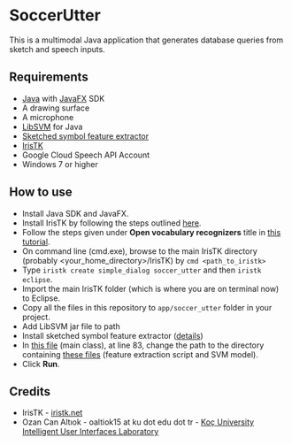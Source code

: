 # SoccerUtter
This is a multimodal Java application that generates database queries from sketch and speech inputs.

## Requirements
* [Java](http://www.oracle.com/technetwork/java/javase/overview/index.html) with [JavaFX](http://www.oracle.com/technetwork/java/javafx2-archive-download-1939373.html) SDK
* A drawing surface
* A microphone
* [LibSVM](https://www.csie.ntu.edu.tw/~cjlin/libsvm/) for Java
* [Sketched symbol feature extractor](https://github.com/ozymaxx/sketchfe)
* [IrisTK](iristk.net)
* Google Cloud Speech API Account
* Windows 7 or higher

## How to use
* Install Java SDK and JavaFX.
* Install IrisTK by following the steps outlined [here](http://www.iristk.net/installation.html).
* Follow the steps given under **Open vocabulary recognizers** title in [this tutorial](http://www.iristk.net/tutorial_semantics.html).
* On command line (cmd.exe), browse to the main IrisTK directory (probably <your_home_directory>/IrisTK) by `cmd <path_to_iristk>`
* Type `iristk create simple_dialog soccer_utter` and then `iristk eclipse`.
* Import the main IrisTK folder (which is where you are on terminal now) to Eclipse.
* Copy all the files in this repository to `app/soccer_utter` folder in your project.
* Add LibSVM jar file to path
* Install sketched symbol feature extractor ([details](https://github.com/ozymaxx/sketchfe))
* In [this file](https://github.com/ozymaxx/soccer_utter/blob/master/src/iristk/app/soccer_utter/Soccer_utterSystem.java) (main class), at line 83, change the path to the directory containing [these files](https://github.com/ozymaxx/soccer_utter/tree/master/symbol_recognizer) (feature extraction script and SVM model).
* Click **Run**.

## Credits
* IrisTK - [iristk.net](iristk.net)
* Ozan Can Altıok - oaltiok15 at ku dot edu dot tr - [Koç University Intelligent User Interfaces Laboratory](http://iui.ku.edu.tr)
